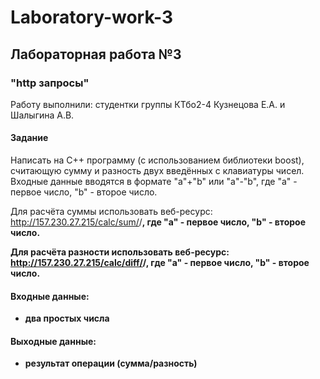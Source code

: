 # Laboratory-work-3
## Лабораторная работа №3 ##
### "http запросы" ###

Работу выполнили: студентки группы КТбо2-4 Кузнецова Е.А. и Шалыгина А.В.

#### Задание ####

Написать на С++ программу (с использованием библиотеки boost), считающую сумму и разность двух введённых с клавиатуры чисел. Входные данные вводятся в формате "a"+"b" или "a"-"b", где "a" - первое число, "b" - второе число.
  
Для расчёта суммы использовать веб-ресурс:
http://157.230.27.215/calc/sum/<a>/<b>, где "a" - первое число, "b" - второе число.

Для расчёта разности использовать веб-ресурс:
http://157.230.27.215/calc/diff/<a>/<b>, где "a" - первое число, "b" - второе число.

#### Входные данные: ####
* два простых числа

#### Выходные данные: ####
* результат операции (сумма/разность)
